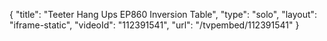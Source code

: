 {
    "title": "Teeter Hang Ups EP860 Inversion Table",
    "type": "solo",
    "layout": "iframe-static",
    "videoId": "112391541",
    "url": "\/tvpembed\/112391541"
}